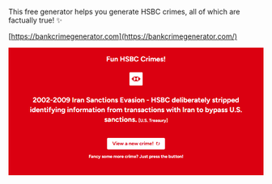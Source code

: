 This free generator helps you generate HSBC crimes, all of which are factually true! ✨

[https://bankcrimegenerator.com](https://bankcrimegenerator.com/)

![Crime examples!](https://raw.githubusercontent.com/dotcomdudee/bankcrimegenerator/refs/heads/main/crime-example.png "Crimes!")
